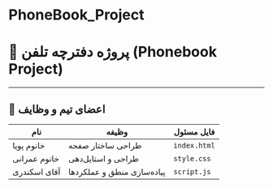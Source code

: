 # PhoneBook_Project
# 📱 پروژه دفترچه تلفن (Phonebook Project)

---

## 👥 اعضای تیم و وظایف

| نام | وظیفه | فایل مسئول |
|-----|--------|--------------|
| خانوم پویا | طراحی ساختار صفحه | `index.html` |
| خانوم عمرانی | طراحی و استایل‌دهی | `style.css` |
| آقای اسکندری | پیاده‌سازی منطق و عملکردها | `script.js` |



